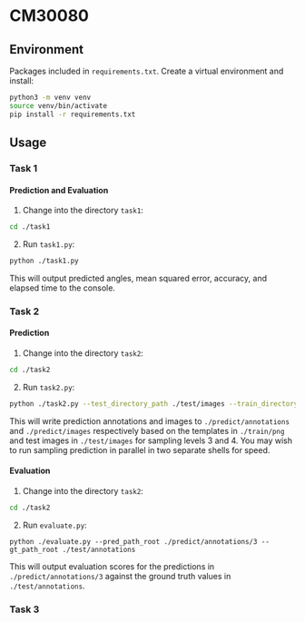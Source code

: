 # CM30080

## Environment

Packages included in `requirements.txt`. Create a virtual environment and install:

```bash
python3 -m venv venv
source venv/bin/activate
pip install -r requirements.txt
```

## Usage

### Task 1

#### Prediction and Evaluation

1. Change into the directory `task1`:

```bash
cd ./task1
```

2. Run `task1.py`:

```bash
python ./task1.py
```

This will output predicted angles, mean squared error, accuracy, and elapsed time to the console.

### Task 2

#### Prediction

1. Change into the directory `task2`:

```bash
cd ./task2
```

2. Run `task2.py`:

```bash
python ./task2.py --test_directory_path ./test/images --train_directory_path ./train/png --sampling_levels 3 4
```

This will write prediction annotations and images to `./predict/annotations` and `./predict/images` respectively based on the templates in `./train/png` and test images in `./test/images` for sampling levels 3 and 4. You may wish to run sampling prediction in parallel in two separate shells for speed.

#### Evaluation

1. Change into the directory `task2`:

```bash
cd ./task2
```

2. Run `evaluate.py`:

```
python ./evaluate.py --pred_path_root ./predict/annotations/3 --gt_path_root ./test/annotations
````

This will output evaluation scores for the predictions in `./predict/annotations/3` against the ground truth values in `./test/annotations`.

### Task 3